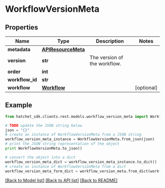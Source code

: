 # WorkflowVersionMeta


## Properties

Name | Type | Description | Notes
------------ | ------------- | ------------- | -------------
**metadata** | [**APIResourceMeta**](APIResourceMeta.md) |  | 
**version** | **str** | The version of the workflow. | 
**order** | **int** |  | 
**workflow_id** | **str** |  | 
**workflow** | [**Workflow**](Workflow.md) |  | [optional] 

## Example

```python
from hatchet_sdk.clients.rest.models.workflow_version_meta import WorkflowVersionMeta

# TODO update the JSON string below
json = "{}"
# create an instance of WorkflowVersionMeta from a JSON string
workflow_version_meta_instance = WorkflowVersionMeta.from_json(json)
# print the JSON string representation of the object
print WorkflowVersionMeta.to_json()

# convert the object into a dict
workflow_version_meta_dict = workflow_version_meta_instance.to_dict()
# create an instance of WorkflowVersionMeta from a dict
workflow_version_meta_form_dict = workflow_version_meta.from_dict(workflow_version_meta_dict)
```
[[Back to Model list]](../README.md#documentation-for-models) [[Back to API list]](../README.md#documentation-for-api-endpoints) [[Back to README]](../README.md)


